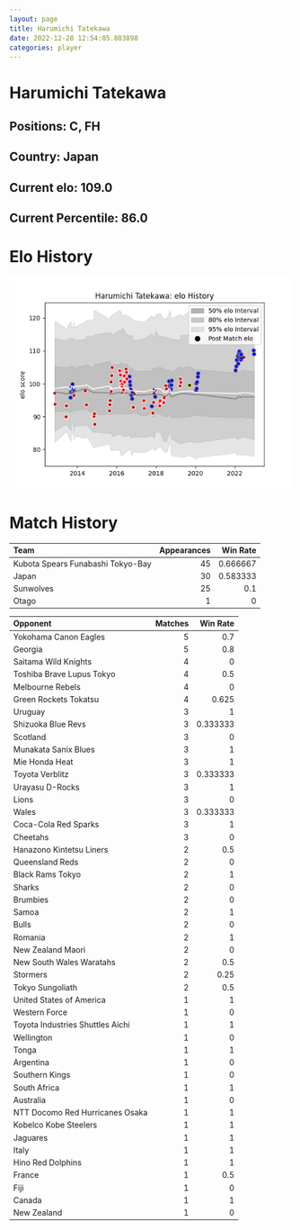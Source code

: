 ```yaml
---  
layout: page  
title: Harumichi Tatekawa  
date: 2022-12-28 12:54:05.803898  
categories: player  
---
```

# Harumichi Tatekawa

## Positions: C, FH

## Country: Japan

## Current elo: 109.0

## Current Percentile: 86.0

# Elo History


![elo history](history_HarumichiTatekawa.png)
# Match History


| Team                              |   Appearances |   Win Rate |
|:----------------------------------|--------------:|-----------:|
| Kubota Spears Funabashi Tokyo-Bay |            45 |   0.666667 |
| Japan                             |            30 |   0.583333 |
| Sunwolves                         |            25 |   0.1      |
| Otago                             |             1 |   0        |

| Opponent                         |   Matches |   Win Rate |
|:---------------------------------|----------:|-----------:|
| Yokohama Canon Eagles            |         5 |   0.7      |
| Georgia                          |         5 |   0.8      |
| Saitama Wild Knights             |         4 |   0        |
| Toshiba Brave Lupus Tokyo        |         4 |   0.5      |
| Melbourne Rebels                 |         4 |   0        |
| Green Rockets Tokatsu            |         4 |   0.625    |
| Uruguay                          |         3 |   1        |
| Shizuoka Blue Revs               |         3 |   0.333333 |
| Scotland                         |         3 |   0        |
| Munakata Sanix Blues             |         3 |   1        |
| Mie Honda Heat                   |         3 |   1        |
| Toyota Verblitz                  |         3 |   0.333333 |
| Urayasu D-Rocks                  |         3 |   1        |
| Lions                            |         3 |   0        |
| Wales                            |         3 |   0.333333 |
| Coca-Cola Red Sparks             |         3 |   1        |
| Cheetahs                         |         3 |   0        |
| Hanazono Kintetsu Liners         |         2 |   0.5      |
| Queensland Reds                  |         2 |   0        |
| Black Rams Tokyo                 |         2 |   1        |
| Sharks                           |         2 |   0        |
| Brumbies                         |         2 |   0        |
| Samoa                            |         2 |   1        |
| Bulls                            |         2 |   0        |
| Romania                          |         2 |   1        |
| New Zealand Maori                |         2 |   0        |
| New South Wales Waratahs         |         2 |   0.5      |
| Stormers                         |         2 |   0.25     |
| Tokyo Sungoliath                 |         2 |   0.5      |
| United States of America         |         1 |   1        |
| Western Force                    |         1 |   0        |
| Toyota Industries Shuttles Aichi |         1 |   1        |
| Wellington                       |         1 |   0        |
| Tonga                            |         1 |   1        |
| Argentina                        |         1 |   0        |
| Southern Kings                   |         1 |   0        |
| South Africa                     |         1 |   1        |
| Australia                        |         1 |   0        |
| NTT Docomo Red Hurricanes Osaka  |         1 |   1        |
| Kobelco Kobe Steelers            |         1 |   1        |
| Jaguares                         |         1 |   1        |
| Italy                            |         1 |   1        |
| Hino Red Dolphins                |         1 |   1        |
| France                           |         1 |   0.5      |
| Fiji                             |         1 |   0        |
| Canada                           |         1 |   1        |
| New Zealand                      |         1 |   0        |